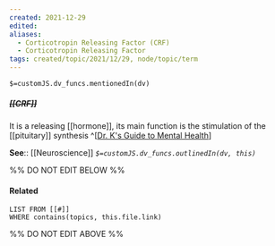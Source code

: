 ```yaml
---
created: 2021-12-29 
edited: 
aliases:
  - Corticotropin Releasing Factor (CRF)
  - Corticotropin Releasing Factor 
tags: created/topic/2021/12/29, node/topic/term
---
```

`$=customJS.dv_funcs.mentionedIn(dv)`

##### <s class="topic-title">[[CRF]]</s>

It is a releasing [[hormone]], its main function is the stimulation of the [[pituitary]] synthesis
^[[Dr. K's Guide to Mental Health](https://coaching.healthygamer.gg/guide)]

**See**:: [[Neuroscience]]
*`$=customJS.dv_funcs.outlinedIn(dv, this)`*

%% DO NOT EDIT BELOW %%
#### Related 
```dataview
LIST FROM [[#]]
WHERE contains(topics, this.file.link)
```
%% DO NOT EDIT ABOVE %%
